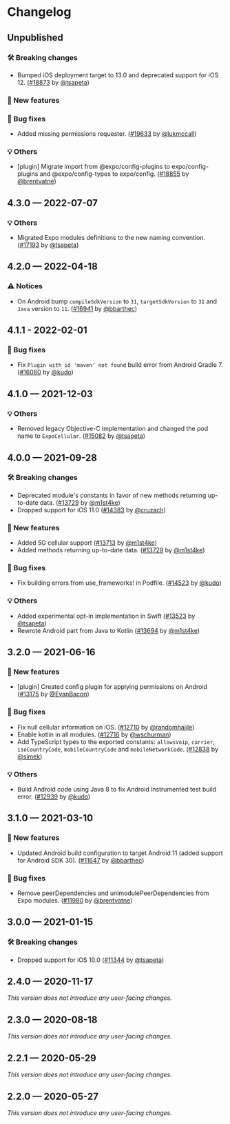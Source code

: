 # Changelog

## Unpublished

### 🛠 Breaking changes

- Bumped iOS deployment target to 13.0 and deprecated support for iOS 12. ([#18873](https://github.com/expo/expo/pull/18873) by [@tsapeta](https://github.com/tsapeta))

### 🎉 New features

### 🐛 Bug fixes

- Added missing permissions requester. ([#19633](https://github.com/expo/expo/pull/19633) by [@lukmccall](https://github.com/lukmccall))

### 💡 Others

- [plugin] Migrate import from @expo/config-plugins to expo/config-plugins and @expo/config-types to expo/config. ([#18855](https://github.com/expo/expo/pull/18855) by [@brentvatne](https://github.com/brentvatne))

## 4.3.0 — 2022-07-07

### 💡 Others

- Migrated Expo modules definitions to the new naming convention. ([#17193](https://github.com/expo/expo/pull/17193) by [@tsapeta](https://github.com/tsapeta))

## 4.2.0 — 2022-04-18

### ⚠️ Notices

- On Android bump `compileSdkVersion` to `31`, `targetSdkVersion` to `31` and `Java` version to `11`. ([#16941](https://github.com/expo/expo/pull/16941) by [@bbarthec](https://github.com/bbarthec))

## 4.1.1 - 2022-02-01

### 🐛 Bug fixes

- Fix `Plugin with id 'maven' not found` build error from Android Gradle 7. ([#16080](https://github.com/expo/expo/pull/16080) by [@kudo](https://github.com/kudo))

## 4.1.0 — 2021-12-03

### 💡 Others

- Removed legacy Objective-C implementation and changed the pod name to `ExpoCellular`. ([#15082](https://github.com/expo/expo/pull/15082) by [@tsapeta](https://github.com/tsapeta))

## 4.0.0 — 2021-09-28

### 🛠 Breaking changes

- Deprecated module's constants in favor of new methods returning up-to-date data. ([#13729](https://github.com/expo/expo/pull/13729) by [@m1st4ke](https://github.com/m1st4ke))
- Dropped support for iOS 11.0 ([#14383](https://github.com/expo/expo/pull/14383) by [@cruzach](https://github.com/cruzach))

### 🎉 New features

- Added 5G cellular support ([#13713](https://github.com/expo/expo/pull/13713) by [@m1st4ke](https://github.com/m1st4ke))
- Added methods returning up-to-date data. ([#13729](https://github.com/expo/expo/pull/13729) by [@m1st4ke](https://github.com/m1st4ke))

### 🐛 Bug fixes

- Fix building errors from use_frameworks! in Podfile. ([#14523](https://github.com/expo/expo/pull/14523) by [@kudo](https://github.com/kudo))

### 💡 Others

- Added experimental opt-in implementation in Swift ([#13523](https://github.com/expo/expo/pull/13523) by [@tsapeta](https://github.com/tsapeta))
- Rewrote Android part from Java to Kotlin ([#13694](https://github.com/expo/expo/pull/13694) by [@m1st4ke](https://github.com/m1st4ke))

## 3.2.0 — 2021-06-16

### 🎉 New features

- [plugin] Created config plugin for applying permissions on Android ([#13175](https://github.com/expo/expo/pull/13175) by [@EvanBacon](https://github.com/EvanBacon))

### 🐛 Bug fixes

- Fix null cellular information on iOS. ([#12710](https://github.com/expo/expo/pull/12710) by [@randomhajile](https://github.com/randomhajile))
- Enable kotlin in all modules. ([#12716](https://github.com/expo/expo/pull/12716) by [@wschurman](https://github.com/wschurman))
- Add TypeScript types to the exported constants: `allowsVoip`, `carrier`, `isoCountryCode`, `mobileCountryCode` and `mobileNetworkCode`. ([#12838](https://github.com/expo/expo/pull/12838) by [@simek](https://github.com/simek))

### 💡 Others

- Build Android code using Java 8 to fix Android instrumented test build error. ([#12939](https://github.com/expo/expo/pull/12939) by [@kudo](https://github.com/kudo))

## 3.1.0 — 2021-03-10

### 🎉 New features

- Updated Android build configuration to target Android 11 (added support for Android SDK 30). ([#11647](https://github.com/expo/expo/pull/11647) by [@bbarthec](https://github.com/bbarthec))

### 🐛 Bug fixes

- Remove peerDependencies and unimodulePeerDependencies from Expo modules. ([#11980](https://github.com/expo/expo/pull/11980) by [@brentvatne](https://github.com/brentvatne))

## 3.0.0 — 2021-01-15

### 🛠 Breaking changes

- Dropped support for iOS 10.0 ([#11344](https://github.com/expo/expo/pull/11344) by [@tsapeta](https://github.com/tsapeta))

## 2.4.0 — 2020-11-17

_This version does not introduce any user-facing changes._

## 2.3.0 — 2020-08-18

_This version does not introduce any user-facing changes._

## 2.2.1 — 2020-05-29

_This version does not introduce any user-facing changes._

## 2.2.0 — 2020-05-27

_This version does not introduce any user-facing changes._
